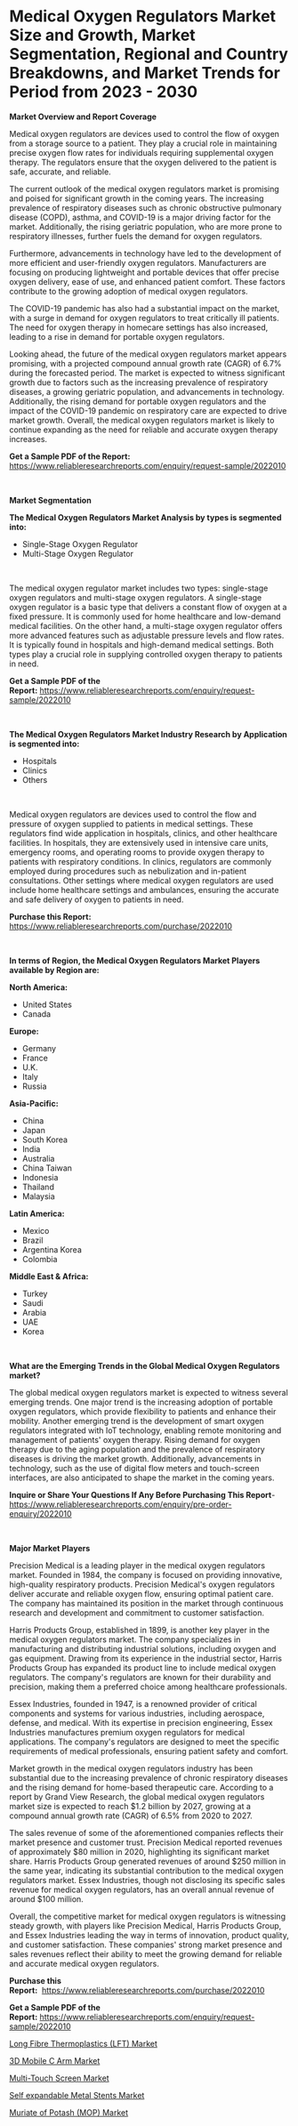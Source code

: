 <p><h1>Medical Oxygen Regulators Market Size and Growth, Market Segmentation, Regional and Country Breakdowns, and Market Trends for Period from 2023 -  2030</h1></p><p><strong>Market Overview and Report Coverage</strong></p>
<p><p>Medical oxygen regulators are devices used to control the flow of oxygen from a storage source to a patient. They play a crucial role in maintaining precise oxygen flow rates for individuals requiring supplemental oxygen therapy. The regulators ensure that the oxygen delivered to the patient is safe, accurate, and reliable.</p><p>The current outlook of the medical oxygen regulators market is promising and poised for significant growth in the coming years. The increasing prevalence of respiratory diseases such as chronic obstructive pulmonary disease (COPD), asthma, and COVID-19 is a major driving factor for the market. Additionally, the rising geriatric population, who are more prone to respiratory illnesses, further fuels the demand for oxygen regulators.</p><p>Furthermore, advancements in technology have led to the development of more efficient and user-friendly oxygen regulators. Manufacturers are focusing on producing lightweight and portable devices that offer precise oxygen delivery, ease of use, and enhanced patient comfort. These factors contribute to the growing adoption of medical oxygen regulators.</p><p>The COVID-19 pandemic has also had a substantial impact on the market, with a surge in demand for oxygen regulators to treat critically ill patients. The need for oxygen therapy in homecare settings has also increased, leading to a rise in demand for portable oxygen regulators.</p><p>Looking ahead, the future of the medical oxygen regulators market appears promising, with a projected compound annual growth rate (CAGR) of 6.7% during the forecasted period. The market is expected to witness significant growth due to factors such as the increasing prevalence of respiratory diseases, a growing geriatric population, and advancements in technology. Additionally, the rising demand for portable oxygen regulators and the impact of the COVID-19 pandemic on respiratory care are expected to drive market growth. Overall, the medical oxygen regulators market is likely to continue expanding as the need for reliable and accurate oxygen therapy increases.</p></p>
<p><strong>Get a Sample PDF of the Report:</strong> <a href="https://www.reliableresearchreports.com/enquiry/request-sample/2022010">https://www.reliableresearchreports.com/enquiry/request-sample/2022010</a></p>
<p>&nbsp;</p>
<p><strong>Market Segmentation</strong></p>
<p><strong>The Medical Oxygen Regulators Market Analysis by types is segmented into:</strong></p>
<p><ul><li>Single-Stage Oxygen Regulator</li><li>Multi-Stage Oxygen Regulator</li></ul></p>
<p>&nbsp;</p>
<p><p>The medical oxygen regulator market includes two types: single-stage oxygen regulators and multi-stage oxygen regulators. A single-stage oxygen regulator is a basic type that delivers a constant flow of oxygen at a fixed pressure. It is commonly used for home healthcare and low-demand medical facilities. On the other hand, a multi-stage oxygen regulator offers more advanced features such as adjustable pressure levels and flow rates. It is typically found in hospitals and high-demand medical settings. Both types play a crucial role in supplying controlled oxygen therapy to patients in need.</p></p>
<p><strong>Get a Sample PDF of the Report:</strong>&nbsp;<a href="https://www.reliableresearchreports.com/enquiry/request-sample/2022010">https://www.reliableresearchreports.com/enquiry/request-sample/2022010</a></p>
<p>&nbsp;</p>
<p><strong>The Medical Oxygen Regulators Market Industry Research by Application is segmented into:</strong></p>
<p><ul><li>Hospitals</li><li>Clinics</li><li>Others</li></ul></p>
<p>&nbsp;</p>
<p><p>Medical oxygen regulators are devices used to control the flow and pressure of oxygen supplied to patients in medical settings. These regulators find wide application in hospitals, clinics, and other healthcare facilities. In hospitals, they are extensively used in intensive care units, emergency rooms, and operating rooms to provide oxygen therapy to patients with respiratory conditions. In clinics, regulators are commonly employed during procedures such as nebulization and in-patient consultations. Other settings where medical oxygen regulators are used include home healthcare settings and ambulances, ensuring the accurate and safe delivery of oxygen to patients in need.</p></p>
<p><strong>Purchase this Report:</strong>&nbsp; <a href="https://www.reliableresearchreports.com/purchase/2022010">https://www.reliableresearchreports.com/purchase/2022010</a></p>
<p>&nbsp;</p>
<p><strong>In terms of Region, the Medical Oxygen Regulators Market Players available by Region are:</strong></p>
<p>
    <p> <strong> North America: </strong>
        <ul>
            <li>United States</li>
            <li>Canada</li>
        </ul>
        </p> 
    <p> <strong> Europe: </strong>
        <ul>
            <li>Germany</li>
            <li>France</li>
            <li>U.K.</li>
            <li>Italy</li>
            <li>Russia</li>
        </ul>
        </p> 
    <p> <strong> Asia-Pacific: </strong>
        <ul>
            <li>China</li>
            <li>Japan</li>
            <li>South Korea</li>
            <li>India</li>
            <li>Australia</li>
            <li>China Taiwan</li>
            <li>Indonesia</li>
            <li>Thailand</li>
            <li>Malaysia</li>
        </ul>
        </p> 
    <p> <strong> Latin America: </strong>
        <ul>
            <li>Mexico</li>
            <li>Brazil</li>
            <li>Argentina Korea</li>
            <li>Colombia</li>
        </ul>
        </p> 
    <p> <strong> Middle East & Africa: </strong>
        <ul>
            <li>Turkey</li>
            <li>Saudi</li>
            <li>Arabia</li>
            <li>UAE</li>
            <li>Korea</li>
        </ul>
    </p>
    </p>
<p>&nbsp;</p>
<p><strong>What are the Emerging Trends in the Global Medical Oxygen Regulators market?</strong></p>
<p><p>The global medical oxygen regulators market is expected to witness several emerging trends. One major trend is the increasing adoption of portable oxygen regulators, which provide flexibility to patients and enhance their mobility. Another emerging trend is the development of smart oxygen regulators integrated with IoT technology, enabling remote monitoring and management of patients' oxygen therapy. Rising demand for oxygen therapy due to the aging population and the prevalence of respiratory diseases is driving the market growth. Additionally, advancements in technology, such as the use of digital flow meters and touch-screen interfaces, are also anticipated to shape the market in the coming years.</p></p>
<p><strong>Inquire or Share Your Questions If Any Before Purchasing This Report</strong>- <a href="https://www.reliableresearchreports.com/enquiry/pre-order-enquiry/2022010">https://www.reliableresearchreports.com/enquiry/pre-order-enquiry/2022010</a></p>
<p>&nbsp;</p>
<p><strong>Major Market Players</strong></p>
<p><p>Precision Medical is a leading player in the medical oxygen regulators market. Founded in 1984, the company is focused on providing innovative, high-quality respiratory products. Precision Medical's oxygen regulators deliver accurate and reliable oxygen flow, ensuring optimal patient care. The company has maintained its position in the market through continuous research and development and commitment to customer satisfaction.</p><p>Harris Products Group, established in 1899, is another key player in the medical oxygen regulators market. The company specializes in manufacturing and distributing industrial solutions, including oxygen and gas equipment. Drawing from its experience in the industrial sector, Harris Products Group has expanded its product line to include medical oxygen regulators. The company's regulators are known for their durability and precision, making them a preferred choice among healthcare professionals.</p><p>Essex Industries, founded in 1947, is a renowned provider of critical components and systems for various industries, including aerospace, defense, and medical. With its expertise in precision engineering, Essex Industries manufactures premium oxygen regulators for medical applications. The company's regulators are designed to meet the specific requirements of medical professionals, ensuring patient safety and comfort.</p><p>Market growth in the medical oxygen regulators industry has been substantial due to the increasing prevalence of chronic respiratory diseases and the rising demand for home-based therapeutic care. According to a report by Grand View Research, the global medical oxygen regulators market size is expected to reach $1.2 billion by 2027, growing at a compound annual growth rate (CAGR) of 6.5% from 2020 to 2027.</p><p>The sales revenue of some of the aforementioned companies reflects their market presence and customer trust. Precision Medical reported revenues of approximately $80 million in 2020, highlighting its significant market share. Harris Products Group generated revenues of around $250 million in the same year, indicating its substantial contribution to the medical oxygen regulators market. Essex Industries, though not disclosing its specific sales revenue for medical oxygen regulators, has an overall annual revenue of around $100 million.</p><p>Overall, the competitive market for medical oxygen regulators is witnessing steady growth, with players like Precision Medical, Harris Products Group, and Essex Industries leading the way in terms of innovation, product quality, and customer satisfaction. These companies' strong market presence and sales revenues reflect their ability to meet the growing demand for reliable and accurate medical oxygen regulators.</p></p>
<p><strong>Purchase this Report:</strong>&nbsp;&nbsp;<a href="https://www.reliableresearchreports.com/purchase/2022010">https://www.reliableresearchreports.com/purchase/2022010</a></p>
<p></p>
<p><strong>Get a Sample PDF of the Report:</strong>&nbsp;<a href="https://www.reliableresearchreports.com/enquiry/request-sample/2022010">https://www.reliableresearchreports.com/enquiry/request-sample/2022010</a></p>
<p><p><a href="https://medium.com/@jaylonlesch/long-fibre-thermoplastics-lft-market-size-cagr-trends-2024-2030-c976117b221c">Long Fibre Thermoplastics (LFT) Market</a></p><p><a href="https://github.com/ruslanpoljakovrd177/Market-Research-Report-List-1/blob/main/3d-mobile-c-arm-market.md">3D Mobile C Arm Market</a></p><p><a href="https://www.linkedin.com/pulse/multi-touch-screen-market-challenges-opportunities-growth-o2ake/">Multi-Touch Screen Market</a></p><p><a href="https://github.com/grishafomin4852/Market-Research-Report-List-1/blob/main/self-expandable-metal-stents-market.md">Self expandable Metal Stents Market</a></p><p><a href="https://medium.com/@janrussell6445/muriate-of-potash-mop-market-size-reveals-the-best-marketing-channels-in-global-industry-4818b9366936">Muriate of Potash (MOP) Market</a></p></p>